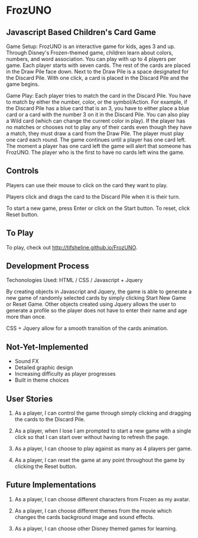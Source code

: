 # FrozUNO

## Javascript Based Children's Card Game

Game Setup:  FrozUNO is an interactive game for kids, ages 3 and up.  Through Disney's Frozen-themed game, children learn about colors, numbers, and word association.  You can play with up to 4 players per game.  Each player starts with seven cards.  The rest of the cards are placed in the Draw Pile face down.  Next to the Draw Pile is a space designated for the Discard Pile.  With one click, a card is placed in the Discard Pile and the game begins. 

Game Play:  Each player tries to match the card in the Discard Pile.  You have to match by either the number, color, or the symbol/Action.  For example, if the Discard Pile has a blue card that is an 3, you have to either place a blue card or a card with the number 3 on it in the Discard Pile.  You can also play a Wild card (which can change the current color in play).  If the player has no matches or chooses not to play any of their cards even though they have a match, they must draw a card from the Draw Pile.  The player must play one card each round.  The game continues until a player has one card left.  The moment a player has one card left the game will alert that someone has FrozUNO.  The player who is the first to have no cards left wins the game. 

## Controls

Players can use their mouse to click on the card they want to play.  

Players click and drags the card to the Discard Pile when it is their turn.  

To start a new game, press Enter or click on the Start button.  To reset, click Reset button.

## To Play

To play, check out http://tifsheline.github.io/FrozUNO.

## Development Process

Techonologies Used: HTML / CSS / Javascript + Jquery

By creating objects in Javascript and Jquery, the game is able to generate a new game of randomly selected cards by simply clicking Start New Game or Reset Game.  Other objects created using Jquery allows the user to generate a profile so the player does not have to enter their name and age more than once.

CSS + Jquery allow for a smooth transition of the cards animation.  

## Not-Yet-Implemented

* Sound FX
* Detailed graphic design
* Increasing difficulty as player progresses
* Built in theme choices

## User Stories

1. As a player, I can control the game through simply clicking and dragging the cards to the Discard Pile.

2. As a player, when I lose I am prompted to start a new game with a single click so that I can start over without having to refresh the page.

3. As a player, I can choose to play against as many as 4 players per game.

4. As a player, I can reset the game at any point throughout the game by clicking the Reset button.

## Future Implementations

1. As a player, I can choose different characters from Frozen as my avatar.

2. As a player, I can choose different themes from the movie which changes the cards background image and sound effects.

3. As a player, I can choose other Disney themed games for learning.


